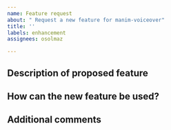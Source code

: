 ```yaml
---
name: Feature request
about: " Request a new feature for manim-voiceover"
title: ''
labels: enhancement
assignees: osolmaz

---
```


## Description of proposed feature
<!-- Add a clear and concise description of the new feature, including a motivation: why do you think this will be useful? -->


## How can the new feature be used?
<!-- If possible, illustrate how this new feature could be used. -->


## Additional comments
<!-- Add further context that you think might be relevant. -->
